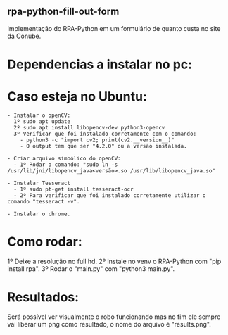 ## rpa-python-fill-out-form
  Implementação do RPA-Python em um formulário de quanto custa no site da Conube.
 
# Dependencias a instalar no pc:
  # Caso esteja no Ubuntu:
    - Instalar o openCV:
      1º sudo apt update
      2º sudo apt install libopencv-dev python3-opencv 
      3º Verificar que foi instalado corretamente com o comando:
        - python3 -c "import cv2; print(cv2.__version__)"
        - O output tem que ser "4.2.0" ou a versão instalada.
 
    - Criar arquivo simbólico do openCV:
      - 1º Rodar o comando: "sudo ln -s /usr/lib/jni/libopencv_java<versão>.so /usr/lib/libopencv_java.so"
      
    - Instalar Tesseract
      - 1º sudo pt-get install tesseract-ocr
      - 2º Para verificar que foi instalado corretamente utilizar o comando "tesseract -v".
    
    - Instalar o chrome.
      

# Como rodar:
  1º Deixe a resolução no full hd.
  2º Instale no venv o RPA-Python com "pip install rpa".
  3º Rodar o "main.py" com "python3 main.py".
  
# Resultados:
  Será possível ver visualmente o robo funcionando mas no fim ele sempre vai liberar um png como resultado, o nome do arquivo é "results.png".
